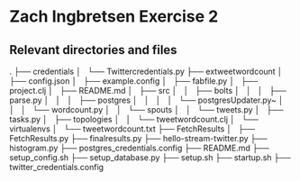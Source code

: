 # Zach Ingbretsen Exercise 2

## Relevant directories and files
.
├── credentials
│   └── Twittercredentials.py
├── extweetwordcount
│   ├── config.json
│   ├── example.config
│   ├── fabfile.py
│   ├── project.clj
│   ├── README.md
│   ├── src
│   │   ├── bolts
│   │   │   ├── parse.py
│   │   │   ├── postgres
│   │   │   │   └── postgresUpdater.py~
│   │   │   └── wordcount.py
│   │   └── spouts
│   │       └── tweets.py
│   ├── tasks.py
│   ├── topologies
│   │   └── tweetwordcount.clj
│   └── virtualenvs
│       └── tweetwordcount.txt
├── FetchResults
│   ├── FetchResults.py
├── finalresults.py
├── hello-stream-twitter.py
├── histogram.py
├── postgres_credentials.config
├── README.md
├── setup_config.sh
├── setup_database.py
├── setup.sh
├── startup.sh
├── twitter_credentials.config
